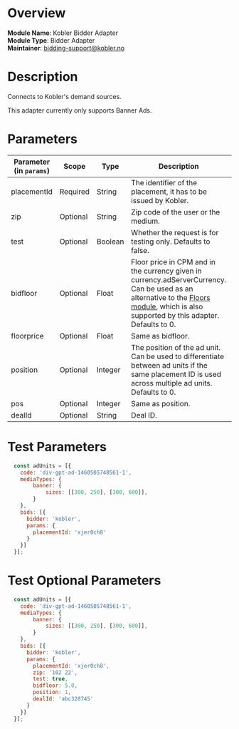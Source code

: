 # Overview

**Module Name**: Kobler Bidder Adapter  
**Module Type**: Bidder Adapter  
**Maintainer**: bidding-support@kobler.no  

# Description

Connects to Kobler's demand sources.

This adapter currently only supports Banner Ads.

# Parameters

| Parameter (in `params`) | Scope | Type | Description | Example |
| --- | --- | --- | --- | --- |
| placementId | Required | String | The identifier of the placement, it has to be issued by Kobler. | `'xjer0ch8'` |
| zip | Optional | String | Zip code of the user or the medium. | `'102 22'` |
| test | Optional | Boolean | Whether the request is for testing only. Defaults to false. | `true` |
| bidfloor | Optional | Float | Floor price in CPM and in the currency given in currency.adServerCurrency. Can be used as an alternative to the [Floors module](https://docs.prebid.org/dev-docs/modules/floors.html), which is also supported by this adapter. Defaults to 0. | `5.0` |
| floorprice | Optional | Float | Same as bidfloor. | `5.0` |
| position | Optional | Integer | The position of the ad unit. Can be used to differentiate between ad units if the same placement ID is used across multiple ad units. Defaults to 0. | `1` |
| pos | Optional | Integer | Same as position. | `1` |
| dealId | Optional | String | Deal ID. | `'abc328745'` |

# Test Parameters
```javascript
  const adUnits = [{
    code: 'div-gpt-ad-1460505748561-1',
    mediaTypes: {
        banner: {
            sizes: [[300, 250], [300, 600]],
        }
    },
    bids: [{
      bidder: 'kobler',
      params: {
        placementId: 'xjer0ch8'
      }
    }]
  }];
```

# Test Optional Parameters
```javascript
  const adUnits = [{
    code: 'div-gpt-ad-1460505748561-1',
    mediaTypes: {
        banner: {
            sizes: [[300, 250], [300, 600]],
        }
    },
    bids: [{
      bidder: 'kobler',
      params: {
        placementId: 'xjer0ch8',
        zip: '102 22',
        test: true,
        bidfloor: 5.0,
        position: 1,
        dealId: 'abc328745'
      }
    }]
  }];
```
